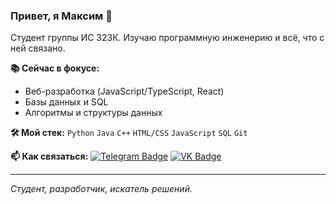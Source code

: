 ### Привет, я Максим 👋

Студент группы ИС 323К.
Изучаю программную инженерию и всё, что с ней связано.

**📚 Сейчас в фокусе:**
- Веб-разработка (JavaScript/TypeScript, React)
- Базы данных и SQL
- Алгоритмы и структуры данных

**🛠️ Мой стек:**
`Python` `Java` `C++` `HTML/CSS` `JavaScript` `SQL` `Git`

**📫 Как связаться:**
[![Telegram Badge](https://img.shields.io/badge/-Telegram-0088cc?style=flat&logo=Telegram&logoColor=white)](https://t.me/your_telegram) [![VK Badge](https://img.shields.io/badge/-VK-0077FF?style=flat&logo=VK&logoColor=white)](https://vk.com/your_profile)

---
*Студент, разработчик, искатель решений.*
